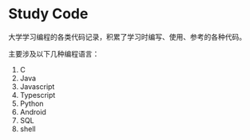 # Study Code

大学学习编程的各类代码记录，积累了学习时编写、使用、参考的各种代码。

主要涉及以下几种编程语言：

1. C
2. Java
3. Javascript
4. Typescript
5. Python
6. Android
7. SQL
8. shell

